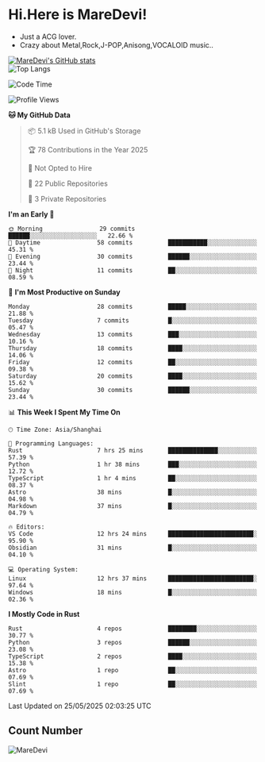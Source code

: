# Hi.Here is MareDevi!

- Just a ACG lover.
- Crazy about Metal,Rock,J-POP,Anisong,VOCALOID music..

[![MareDevi's GitHub stats](https://github-readme-stats.vercel.app/api?username=MareDevi&show_icons=true&theme=algolia)](https://github.com/anuraghazra/github-readme-stats)  
![Top Langs](https://github-readme-stats.vercel.app/api/top-langs/?username=MareDevi&layout=compact&theme=algolia)

<!--START_SECTION:waka-->
![Code Time](http://img.shields.io/badge/Code%20Time-186%20hrs%209%20mins-blue)

![Profile Views](http://img.shields.io/badge/Profile%20Views-0-blue)

**🐱 My GitHub Data** 

> 📦 5.1 kB Used in GitHub's Storage 
 > 
> 🏆 78 Contributions in the Year 2025
 > 
> 🚫 Not Opted to Hire
 > 
> 📜 22 Public Repositories 
 > 
> 🔑 3 Private Repositories 
 > 
**I'm an Early 🐤** 

```text
🌞 Morning                29 commits          ██████░░░░░░░░░░░░░░░░░░░   22.66 % 
🌆 Daytime                58 commits          ███████████░░░░░░░░░░░░░░   45.31 % 
🌃 Evening                30 commits          ██████░░░░░░░░░░░░░░░░░░░   23.44 % 
🌙 Night                  11 commits          ██░░░░░░░░░░░░░░░░░░░░░░░   08.59 % 
```
📅 **I'm Most Productive on Sunday** 

```text
Monday                   28 commits          █████░░░░░░░░░░░░░░░░░░░░   21.88 % 
Tuesday                  7 commits           █░░░░░░░░░░░░░░░░░░░░░░░░   05.47 % 
Wednesday                13 commits          ███░░░░░░░░░░░░░░░░░░░░░░   10.16 % 
Thursday                 18 commits          ████░░░░░░░░░░░░░░░░░░░░░   14.06 % 
Friday                   12 commits          ██░░░░░░░░░░░░░░░░░░░░░░░   09.38 % 
Saturday                 20 commits          ████░░░░░░░░░░░░░░░░░░░░░   15.62 % 
Sunday                   30 commits          ██████░░░░░░░░░░░░░░░░░░░   23.44 % 
```


📊 **This Week I Spent My Time On** 

```text
🕑︎ Time Zone: Asia/Shanghai

💬 Programming Languages: 
Rust                     7 hrs 25 mins       ██████████████░░░░░░░░░░░   57.39 % 
Python                   1 hr 38 mins        ███░░░░░░░░░░░░░░░░░░░░░░   12.72 % 
TypeScript               1 hr 4 mins         ██░░░░░░░░░░░░░░░░░░░░░░░   08.37 % 
Astro                    38 mins             █░░░░░░░░░░░░░░░░░░░░░░░░   04.98 % 
Markdown                 37 mins             █░░░░░░░░░░░░░░░░░░░░░░░░   04.79 % 

🔥 Editors: 
VS Code                  12 hrs 24 mins      ████████████████████████░   95.90 % 
Obsidian                 31 mins             █░░░░░░░░░░░░░░░░░░░░░░░░   04.10 % 

💻 Operating System: 
Linux                    12 hrs 37 mins      ████████████████████████░   97.64 % 
Windows                  18 mins             █░░░░░░░░░░░░░░░░░░░░░░░░   02.36 % 
```

**I Mostly Code in Rust** 

```text
Rust                     4 repos             ████████░░░░░░░░░░░░░░░░░   30.77 % 
Python                   3 repos             ██████░░░░░░░░░░░░░░░░░░░   23.08 % 
TypeScript               2 repos             ████░░░░░░░░░░░░░░░░░░░░░   15.38 % 
Astro                    1 repo              ██░░░░░░░░░░░░░░░░░░░░░░░   07.69 % 
Slint                    1 repo              ██░░░░░░░░░░░░░░░░░░░░░░░   07.69 % 
```




 Last Updated on 25/05/2025 02:03:25 UTC
<!--END_SECTION:waka-->

## Count Number
![MareDevi](https://count.getloli.com/get/@maredevi?theme=moebooru-h)  

<!---
MareDevi/MareDevi is a ✨ special ✨ repository because its `README.md` (this file) appears on your GitHub profile.
You can click the Preview link to take a look at your changes.
--->
